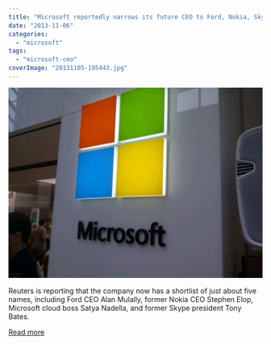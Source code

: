 ```yaml
---
title: "Microsoft reportedly narrows its future CEO to Ford, Nokia, Skype and Azure leaders"
date: "2013-11-06"
categories: 
  - "microsoft"
tags: 
  - "microsoft-ceo"
coverImage: "20131105-195443.jpg"
---
```


[![20131105-195328.jpg](images/20131105-195328.jpg)](http://iCosmoGeek.com/wp-content/uploads/2013/11/20131105-195328.jpg)  
  
Reuters is reporting that the company now has a shortlist of just about five names, including Ford CEO Alan Mulally, former Nokia CEO Stephen Elop, Microsoft cloud boss Satya Nadella, and former Skype president Tony Bates.

[Read more](http://www.reuters.com/article/2013/11/06/us-microsoft-ceo-idUSBRE9A500A20131106)
